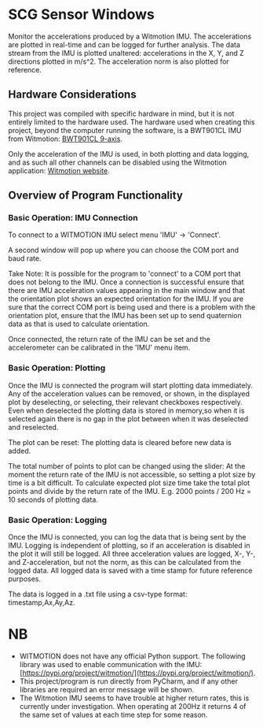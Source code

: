 # SCG Sensor Windows

Monitor the accelerations produced by a Witmotion IMU. The accelerations are plotted in real-time
and can be logged for further analysis. The data stream from the IMU is plotted unaltered: accelerations in the
X, Y, and Z directions plotted in m/s^2. The acceleration norm is also plotted for reference.


## Hardware Considerations

This project was compiled with specific hardware in mind, but it is not entirely limited to the hardware
used. The hardware used when creating this project, beyond the computer running the software, is a BWT901CL
IMU from Witmotion: [BWT901CL 9-axis](https://www.wit-motion.com/9-axis/witmotion-bluetooth-2-0-mult.html).

Only the acceleration of the IMU is used, in both plotting and data logging, and as such all other channels
can be disabled using the Witmotion application: [Witmotion website](https://www.wit-motion.com/).

## Overview of Program Functionality

### Basic Operation: IMU Connection

To connect to a WITMOTION IMU select menu 'IMU' -> 'Connect'.

A second window will pop up where you can choose the COM port and baud rate.

Take Note: It is possible for the program to 'connect' to a COM port that does not belong to the IMU.
Once a connection is successful ensure that there are IMU acceleration values appearing in the main
window and that the orientation plot shows an expected orientation for the IMU. If you are sure that
the correct COM port is being used and there is a problem with the orientation plot, ensure that the
IMU has been set up to send quaternion data as that is used to calculate orientation.

Once connected, the return rate of the IMU can be set and the accelerometer can be calibrated in the
'IMU' menu item.

### Basic Operation: Plotting

Once the IMU is connected the program will start plotting data immediately. Any of the acceleration values can 
be removed, or shown, in the displayed plot by deselecting, or selecting, their relevant checkboxes respectively.
Even when deselected the plotting data is stored in memory,so when it is selected again there is no gap in the plot
between when it was deselected and reselected.

The plot can be reset: The plotting data is cleared before new data is added.

The total number of points to plot can be changed using the slider: At the moment the return rate of the IMU is not
accessible, so setting a plot size by time is a bit difficult. To calculate expected plot size time take the total
plot points and divide by the return rate of the IMU. E.g. 2000 points / 200 Hz = 10 seconds of plotting data.

### Basic Operation: Logging

Once the IMU is connected, you can log the data that is being sent by the IMU. Logging is independent of plotting,
so if an acceleration is disabled in the plot it will still be logged. All three acceleration values are logged,
X-, Y-, and Z-acceleration, but not the norm, as this can be calculated from the logged data. All logged data
is saved with a time stamp for future reference purposes. 

The data is logged in a .txt file using a csv-type format: timestamp,Ax,Ay,Az.


# NB

- WITMOTION does not have any official Python support. The following library was used to enable
  communication with the IMU: [https://pypi.org/project/witmotion/](https://pypi.org/project/witmotion/).
- This project/program is run directly from PyCharm, and if any other libraries are required an error
  message will be shown.
- The Witmotion IMU seems to have trouble at higher return rates, this is currently under investigation. When operating
  at 200Hz it returns 4 of the same set of values at each time step for some reason.
